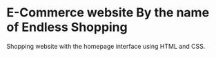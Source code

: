 # E-Commerce website By the name of Endless Shopping 

Shopping website with the homepage interface using HTML and CSS.
